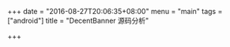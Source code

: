 +++
date = "2016-08-27T20:06:35+08:00"
menu = "main"
tags = ["android"]
title = "DecentBanner 源码分析"

+++


